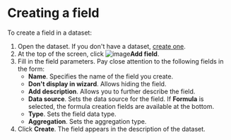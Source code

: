 # Creating a field

To create a field in a dataset:
1. Open the dataset. If you don't have a dataset, [create one](create.md).
1. At the top of the screen, click ![image](../../../_assets/plus-sign.svg)**Add field**.
1. Fill in the field parameters. Pay close attention to the following fields in the form:
   - **Name**. Specifies the name of the field you create.
   - **Don't display in wizard**. Allows hiding the field.
   - **Add description**. Allows you to further describe the field.
   - **Data source**. Sets the data source for the field. If **Formula** is selected, the formula creation fields are available at the bottom.
   - **Type**. Sets the field data type.
   - **Aggregation**. Sets the aggregation type.
1. Click **Create**. The field appears in the description of the dataset.
